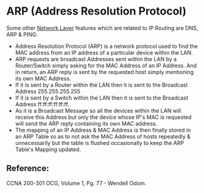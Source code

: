# ARP \(Address Resolution Protocol\)

Some other [Network Layer](untitled-14.md) features which are related to IP Routing are DNS, ARP & PING.

* Address Resolution Protocol \(ARP\) is a network protocol used to find the MAC address from an IP address of a particular device within the LAN.
* ARP requests are broadcast Addresses sent within the LAN by a Router/Switch simply asking for the MAC Address of an IP Address. And in return, an ARP reply is sent by the requested host simply mentioning its own MAC Address.
* If it is sent by a Router within the LAN then it is sent to the Broadcast Address 255.255.255.255
* If it is sent by a Switch within the LAN then it is sent to the Broadcast Address ff:ff:ff:ff:ff:ff.
* As it is a Broadcast Message so all the devices within the LAN will receive this Address but only the device whose IP's MAC is requested will send the ARP reply containing its own MAC address.
* The mapping of an IP Address & MAC Address is then finally stored in an ARP Table so as to not ask the MAC Address of hosts repeatedly & unnecessarily but the table is flushed occasionally to keep the ARP Table's Mapping updated.

## Reference:

CCNA 200-301 OCG, Volume 1, Pg. 77 - Wendell Odom.

